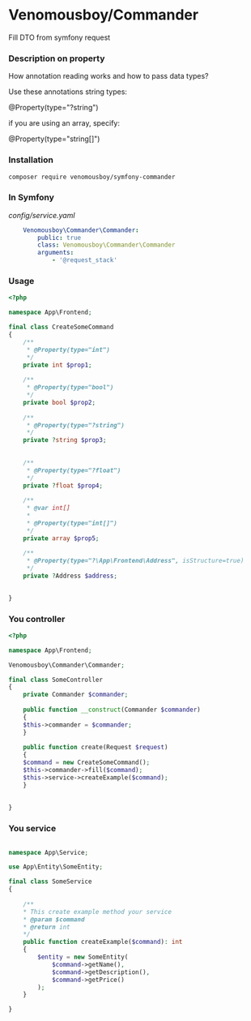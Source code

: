 # Venomousboy/Commander

Fill DTO from symfony request

### Description on property
How annotation reading works and how to pass data types?

Use these annotations
string types:

@Property(type="?string") 

if you are using an array, specify:

@Property(type="string[]") 
### Installation
```bash
composer require venomousboy/symfony-commander
```

### In Symfony 
*config/service.yaml*
```yaml
    Venomousboy\Commander\Commander:
        public: true
        class: Venomousboy\Commander\Commander
        arguments:
            - '@request_stack'
```

### Usage
```php
<?php

namespace App\Frontend;

final class CreateSomeCommand
{
    /**
     * @Property(type="int")
     */
    private int $prop1;
    
    /**
     * @Property(type="bool")
     */
    private bool $prop2;
    
    /**
     * @Property(type="?string")
     */
    private ?string $prop3;
    
    
    /**
     * @Property(type="?float")
     */
    private ?float $prop4;    
    
    /**
     * @var int[]
     *
     * @Property(type="int[]")
     */
    private array $prop5;
    
    /**
     * @Property(type="?\App\Frontend\Address", isStructure=true)
     */
    private ?Address $address;

    
}
````
### You controller
```php
<?php

namespace App\Frontend;

Venomousboy\Commander\Commander;

final class SomeController
{
    private Commander $commander;
    
    public function __construct(Commander $commander)
    {
	$this->commander = $commander;
    }
    
    public function create(Request $request)
    {
	$command = new CreateSomeCommand();
	$this->commander->fill($command);
    $this->service->createExample($command);
    }
    
   
}
```
### You service

```php

namespace App\Service;

use App\Entity\SomeEntity;

final class SomeService
{
    
    /**
    * This create example method your service
    * @param $command
    * @return int
    */
    public function createExample($command): int
    {
        $entity = new SomeEntity(
            $command->getName(),
            $command->getDescription(),
            $command->getPrice()
        );
    }

}
```
